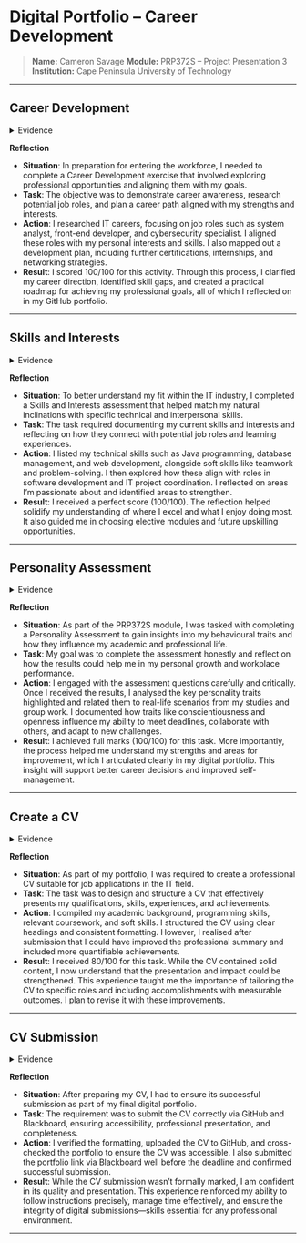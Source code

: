 # Digital Portfolio – Career Development

> **Name:** Cameron Savage
> **Module:** PRP372S – Project Presentation 3  
> **Institution:** Cape Peninsula University of Technology  

---

##  Career Development

<details>
<summary> Evidence</summary>

![Ultra - Opera 2025_05_23 17_46_17](https://github.com/user-attachments/assets/edaa309a-edfa-42af-bfbc-8697c32f67e2)


</details>

**Reflection**

- **Situation**: In preparation for entering the workforce, I needed to complete a Career Development exercise that involved exploring professional opportunities and aligning them with my goals.  
- **Task**: The objective was to demonstrate career awareness, research potential job roles, and plan a career path aligned with my strengths and interests.  
- **Action**: I researched IT careers, focusing on job roles such as system analyst, front-end developer, and cybersecurity specialist. I aligned these roles with my personal interests and skills. I also mapped out a development plan, including further certifications, internships, and networking strategies.  
- **Result**: I scored 100/100 for this activity. Through this process, I clarified my career direction, identified skill gaps, and created a practical roadmap for achieving my professional goals, all of which I reflected on in my GitHub portfolio.

---

##  Skills and Interests

<details>
<summary> Evidence</summary>

![Ultra - Opera 2025_05_23 17_46_44](https://github.com/user-attachments/assets/02e6eba5-68ba-4d8f-b5b4-8faa0bc726c5)


</details>

**Reflection**

- **Situation**: To better understand my fit within the IT industry, I completed a Skills and Interests assessment that helped match my natural inclinations with specific technical and interpersonal skills.  
- **Task**: The task required documenting my current skills and interests and reflecting on how they connect with potential job roles and learning experiences.  
- **Action**: I listed my technical skills such as Java programming, database management, and web development, alongside soft skills like teamwork and problem-solving. I then explored how these align with roles in software development and IT project coordination. I reflected on areas I’m passionate about and identified areas to strengthen.  
- **Result**: I received a perfect score (100/100). The reflection helped solidify my understanding of where I excel and what I enjoy doing most. It also guided me in choosing elective modules and future upskilling opportunities.

---

##  Personality Assessment

<details>
<summary> Evidence</summary>

![Ultra - Opera 2025_05_23 17_47_04](https://github.com/user-attachments/assets/0dfc7129-98e4-4642-a5b5-2bafb3a44723)


</details>

**Reflection**

- **Situation**: As part of the PRP372S module, I was tasked with completing a Personality Assessment to gain insights into my behavioural traits and how they influence my academic and professional life.  
- **Task**: My goal was to complete the assessment honestly and reflect on how the results could help me in my personal growth and workplace performance.  
- **Action**: I engaged with the assessment questions carefully and critically. Once I received the results, I analysed the key personality traits highlighted and related them to real-life scenarios from my studies and group work. I documented how traits like conscientiousness and openness influence my ability to meet deadlines, collaborate with others, and adapt to new challenges.  
- **Result**: I achieved full marks (100/100) for this task. More importantly, the process helped me understand my strengths and areas for improvement, which I articulated clearly in my digital portfolio. This insight will support better career decisions and improved self-management.

---

##  Create a CV

<details>
<summary> Evidence</summary>

![Ultra - Opera 2025_05_23 17_47_21](https://github.com/user-attachments/assets/ffe503bd-de9c-4e62-b05a-b1d7492e218e)


</details>

**Reflection**

- **Situation**: As part of my portfolio, I was required to create a professional CV suitable for job applications in the IT field.  
- **Task**: The task was to design and structure a CV that effectively presents my qualifications, skills, experiences, and achievements.  
- **Action**: I compiled my academic background, programming skills, relevant coursework, and soft skills. I structured the CV using clear headings and consistent formatting. However, I realised after submission that I could have improved the professional summary and included more quantifiable achievements.  
- **Result**: I received 80/100 for this task. While the CV contained solid content, I now understand that the presentation and impact could be strengthened. This experience taught me the importance of tailoring the CV to specific roles and including accomplishments with measurable outcomes. I plan to revise it with these improvements.

---

##  CV Submission

<details>
<summary> Evidence</summary>
  
![Ultra - Opera 2025_05_23 17_53_52](https://github.com/user-attachments/assets/13a1d6e2-ef2d-4194-860d-577e0cfc4a07)

</details>

**Reflection**

- **Situation**: After preparing my CV, I had to ensure its successful submission as part of my final digital portfolio.  
- **Task**: The requirement was to submit the CV correctly via GitHub and Blackboard, ensuring accessibility, professional presentation, and completeness.  
- **Action**: I verified the formatting, uploaded the CV to GitHub, and cross-checked the portfolio to ensure the CV was accessible. I also submitted the portfolio link via Blackboard well before the deadline and confirmed successful submission.  
- **Result**: While the CV submission wasn’t formally marked, I am confident in its quality and presentation. This experience reinforced my ability to follow instructions precisely, manage time effectively, and ensure the integrity of digital submissions—skills essential for any professional environment.

---
